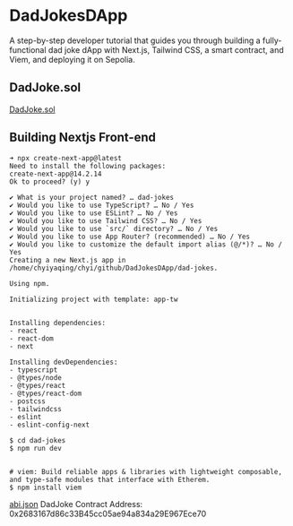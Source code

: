 # DadJokesDApp
A step-by-step developer tutorial that guides you through building a fully-functional dad joke dApp with Next.js, Tailwind CSS, a smart contract, and Viem, and deploying it on Sepolia.


## DadJoke.sol
[DadJoke.sol](contracts/DadJoke.sol)

## Building Nextjs Front-end

```
➜ npx create-next-app@latest
Need to install the following packages:
create-next-app@14.2.14
Ok to proceed? (y) y

✔ What is your project named? … dad-jokes
✔ Would you like to use TypeScript? … No / Yes
✔ Would you like to use ESLint? … No / Yes
✔ Would you like to use Tailwind CSS? … No / Yes
✔ Would you like to use `src/` directory? … No / Yes
✔ Would you like to use App Router? (recommended) … No / Yes
✔ Would you like to customize the default import alias (@/*)? … No / Yes
Creating a new Next.js app in /home/chyiyaqing/chyi/github/DadJokesDApp/dad-jokes.

Using npm.

Initializing project with template: app-tw 


Installing dependencies:
- react
- react-dom
- next

Installing devDependencies:
- typescript
- @types/node
- @types/react
- @types/react-dom
- postcss
- tailwindcss
- eslint
- eslint-config-next

$ cd dad-jokes
$ npm run dev


# viem: Build reliable apps & libraries with lightweight composable, and type-safe modules that interface with Etherem.
$ npm install viem

```

[abi.json](contracts/output/DadJoke.abi)
DadJoke Contract Address: 0x2683167d86c33B45cc05ae94a834a29E967Ece70

